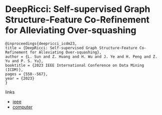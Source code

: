 # DeepRicci: Self-supervised Graph Structure-Feature Co-Refinement for Alleviating Over-squashing

```
@inproceedings{deepricci_icdm23,
title = {DeepRicci: Self-supervised Graph Structure-Feature Co-Refinement for Alleviating Over-squashing},
author = {L. Sun and Z. Huang and H. Wu and J. Ye and H. Peng and Z. Yu and P. S. Yu},
booktitle = {2023 IEEE International Conference on Data Mining (ICDM)},
pages = {558--567},
year = {2023}
}
```

links
- [ieee](https://doi.org/10.1109/ICDM58522.2023.00065)
- [computer](https://doi.ieeecomputersociety.org/10.1109/ICDM58522.2023.00065)
